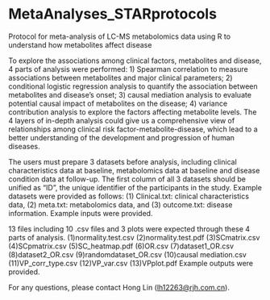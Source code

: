 # MetaAnalyses_STARprotocols
Protocol for meta-analysis of LC-MS metabolomics data using R to understand how metabolites affect disease

To explore the associations among clinical factors, metabolites and disease, 4 parts of analysis were performed: 1) Spearman correlation to measure associations between metabolites and major clinical parameters; 2) conditional logistic regression analysis to quantify the association between metabolites and disease’s onset; 3) causal mediation analysis to evaluate potential causal impact of metabolites on the disease; 4) variance contribution analysis to explore the factors affecting metabolite levels. The 4 layers of in-depth analysis could give us a comprehensive view of relationships among clinical risk factor-metabolite-disease, which lead to a better understanding of the development and progression of human diseases.

The users must prepare 3 datasets before analysis, including clinical characteristics data at baseline, metabolomics data at baseline and disease condition data at follow-up. The first column of all 3 datasets should be unified as “ID”, the unique identifier of the participants in the study. Example datasets were provided as follows: 
(1) Clinical.txt: clinical characteristics data, 
(2) meta.txt: metabolomics data, and 
(3) outcome.txt: disease information. 
Example inputs were provided.

13 files including 10 .csv files and 3 plots  were expected through these 4 parts of analysis. 
(1)normality.test.csv 
(2)normality.test.pdf 
(3)SCmatrix.csv
(4)SCpmatrix.csv
(5)SC_heatmap.pdf
(6)OR.csv
(7)dataset1_OR.csv
(8)dataset2_OR.csv
(9)randomdataset_OR.csv
(10)causal mediation.csv
(11)VP_corr_type.csv
(12)VP_var.csv
(13)VPplot.pdf
Example outputs were provided.

For any questions, please contact Hong Lin (lh12263@rjh.com.cn).
